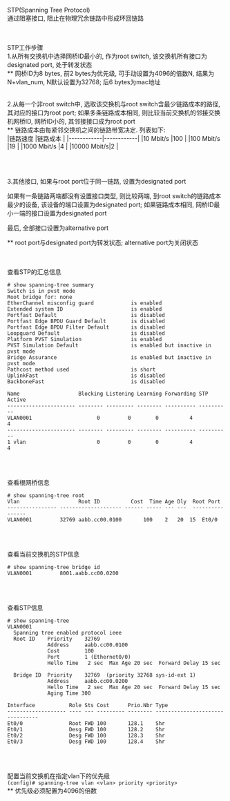 STP(Spanning Tree Protocol)<br>
通过阻塞接口, 阻止在物理冗余链路中形成环回链路
<br>
<br>
<br>

STP工作步骤<br>
1.从所有交换机中选择网桥ID最小的, 作为root switch, 该交换机所有接口为designated port, 处于转发状态<br>
** 网桥ID为8 bytes, 前2 bytes为优先级, 可手动设置为4096的倍数N, 结果为N+vlan_num, N默认设置为32768; 后6 bytes为mac地址
<br>
<br>

2.从每一个非root switch中, 选取该交换机与root switch含最少链路成本的路径, 其对应的接口为root port; 如果多条链路成本相同, 则比较当前交换机的邻接交换机网桥ID, 网桥ID小的, 其邻接接口成为root port<br>
** 链路成本由每紧邻交换机之间的链路带宽决定. 列表如下:<br>
|链路速度    |链路成本    |
|------------|------------|
|10 Mbit/s   |100         |
|100 Mbit/s  |19          |
|1000 Mbit/s |4           |
|10000 Mbit/s|2           |

<br>
<br>

3.其他接口, 如果与root port位于同一链路, 设置为designated port<br>

如果有一条链路两端都没有设置接口类型, 则比较两端, 到root switch的链路成本最少的设备, 该设备的端口设置为designated port; 如果链路成本相同, 网桥ID最小一端的接口设置为designated port<br>

最后, 全部接口设置为alternative port<br>

** root port与designated port为转发状态; alternative port为关闭状态
<br>
<br>
<br>

查看STP的汇总信息
```
# show spanning-tree summary
Switch is in pvst mode
Root bridge for: none
EtherChannel misconfig guard            is enabled
Extended system ID                      is enabled
Portfast Default                        is disabled
Portfast Edge BPDU Guard Default        is disabled
Portfast Edge BPDU Filter Default       is disabled
Loopguard Default                       is disabled
Platform PVST Simulation                is enabled
PVST Simulation Default                 is enabled but inactive in pvst mode
Bridge Assurance                        is enabled but inactive in pvst mode
Pathcost method used                    is short
UplinkFast                              is disabled
BackboneFast                            is disabled

Name                   Blocking Listening Learning Forwarding STP Active
---------------------- -------- --------- -------- ---------- ----------
VLAN0001                     0         0        0          4          4
---------------------- -------- --------- -------- ---------- ----------
1 vlan                       0         0        0          4          4
```
<br>
<br>

查看根网桥信息
```
# show spanning-tree root
Vlan                   Root ID          Cost  Time Age Dly  Root Port
---------------- -------------------- ------ ----- --- ---  ----------------
VLAN0001         32769 aabb.cc00.0100       100    2   20  15  Et0/0           
```
<br>
<br>

查看当前交换机的STP信息
```
# show spanning-tree bridge id
VLAN0001         8001.aabb.cc00.0200
```
<br>
<br>

查看STP信息
```
# show spanning-tree
VLAN0001
  Spanning tree enabled protocol ieee
  Root ID    Priority    32769
             Address     aabb.cc00.0100
             Cost        100
             Port        1 (Ethernet0/0)
             Hello Time   2 sec  Max Age 20 sec  Forward Delay 15 sec

  Bridge ID  Priority    32769  (priority 32768 sys-id-ext 1)
             Address     aabb.cc00.0200
             Hello Time   2 sec  Max Age 20 sec  Forward Delay 15 sec
             Aging Time 300

Interface           Role Sts Cost      Prio.Nbr Type
------------------- ---- --- --------- -------- --------------------------------
Et0/0               Root FWD 100       128.1    Shr 
Et0/1               Desg FWD 100       128.2    Shr 
Et0/2               Desg FWD 100       128.3    Shr 
Et0/3               Desg FWD 100       128.4    Shr 
```
<br>
<br>

配置当前交换机在指定vlan下的优先级<br>
`(config)# spanning-tree vlan <vlan> priority <priority>`<br>
** 优先级必须配置为4096的倍数
